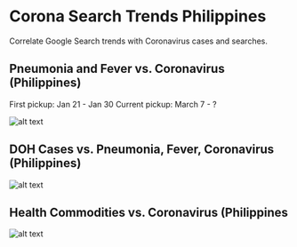 # Corona Search Trends Philippines

Correlate Google Search trends with Coronavirus cases and searches. 

## Pneumonia and Fever vs. Coronavirus (Philippines)

First pickup: Jan 21 - Jan 30
Current pickup: March 7 - ?

![alt text](https://github.com/docligot/coronatracker-analytics/blob/master/corona-search-trends/dates_corona.png "Dates of pickup")

## DOH Cases vs. Pneumonia, Fever, Coronavirus (Philippines)

![alt text](https://github.com/docligot/coronatracker-analytics/blob/master/corona-search-trends/pneumonia_fever_corona_cases.png "Cases vs. Coronavirus")


## Health Commodities vs. Coronavirus (Philippines

![alt text](https://github.com/docligot/coronatracker-analytics/blob/master/corona-search-trends/commodities_corona.png "Commodities")